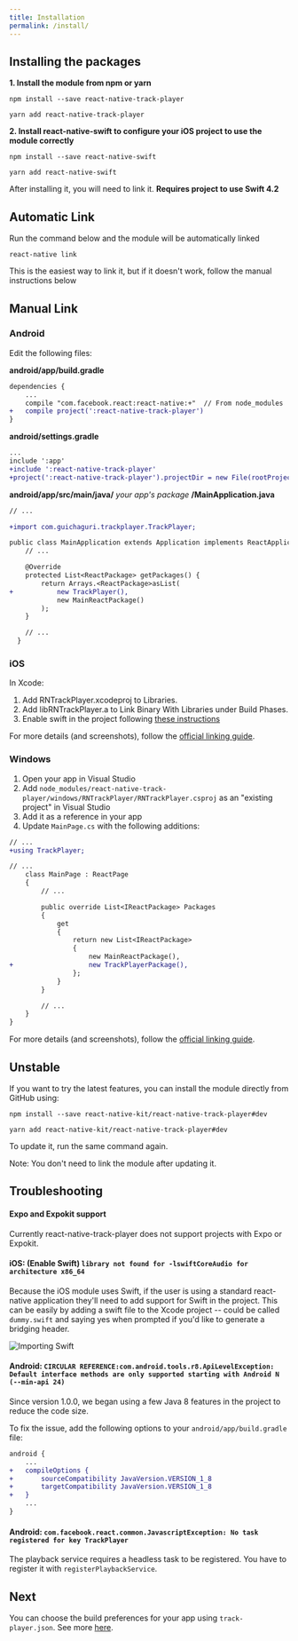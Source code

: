 ```yaml
---
title: Installation
permalink: /install/
---
```


## Installing the packages
**1. Install the module from npm or yarn**
```
npm install --save react-native-track-player
```

```
yarn add react-native-track-player
```

**2. Install react-native-swift to configure your iOS project to use the module correctly**
```
npm install --save react-native-swift
```

```
yarn add react-native-swift
```

After installing it, you will need to link it. **Requires project to use Swift 4.2**

## Automatic Link
Run the command below and the module will be automatically linked
```
react-native link
```

This is the easiest way to link it, but if it doesn't work, follow the manual instructions below

## Manual Link
### Android
Edit the following files:

**android/app/build.gradle**
```diff
dependencies {
    ...
    compile "com.facebook.react:react-native:+"  // From node_modules
+   compile project(':react-native-track-player')
}
```

**android/settings.gradle**
```diff
...
include ':app'
+include ':react-native-track-player'
+project(':react-native-track-player').projectDir = new File(rootProject.projectDir, '../node_modules/react-native-track-player/android')
```

**android/app/src/main/java/** *your app's package* **/MainApplication.java**
```diff
// ...

+import com.guichaguri.trackplayer.TrackPlayer;

public class MainApplication extends Application implements ReactApplication {
    // ...

    @Override
    protected List<ReactPackage> getPackages() {
        return Arrays.<ReactPackage>asList(
+           new TrackPlayer(),
            new MainReactPackage()
        );
    }

    // ...
  }
```

### iOS
In Xcode:
1. Add RNTrackPlayer.xcodeproj to Libraries.
2. Add libRNTrackPlayer.a to Link Binary With Libraries under Build Phases.
3. Enable swift in the project following [these instructions](#troubleshooting)

For more details (and screenshots), follow the [official linking guide](http://facebook.github.io/react-native/docs/linking-libraries-ios.html#content).


### Windows

1. Open your app in Visual Studio
2. Add `node_modules/react-native-track-player/windows/RNTrackPlayer/RNTrackPlayer.csproj` as an "existing project" in Visual Studio
3. Add it as a reference in your app
4. Update `MainPage.cs` with the following additions:

```diff
// ...
+using TrackPlayer;

// ...
    class MainPage : ReactPage
    {
        // ...

        public override List<IReactPackage> Packages
        {
            get
            {
                return new List<IReactPackage>
                {
                    new MainReactPackage(),
+                   new TrackPlayerPackage(),
                };
            }
        }

        // ...
    }
}
```

For more details (and screenshots), follow the [official linking guide](https://github.com/Microsoft/react-native-windows/blob/master/docs/LinkingLibrariesWindows.md).

## Unstable
If you want to try the latest features, you can install the module directly from GitHub using:

```
npm install --save react-native-kit/react-native-track-player#dev
```

```
yarn add react-native-kit/react-native-track-player#dev
```

To update it, run the same command again.

Note: You don't need to link the module after updating it.

## Troubleshooting

#### Expo and Expokit support
Currently react-native-track-player does not support projects with Expo or Expokit.

#### iOS: (Enable Swift) `library not found for -lswiftCoreAudio for architecture x86_64`
Because the iOS module uses Swift, if the user is using a standard react-native application they'll need to add support for Swift in the project. This can be easily by adding a swift file to the Xcode project -- could be called `dummy.swift` and saying yes when prompted if you'd like to generate a bridging header.

![Importing Swift](https://i.imgur.com/CBqBcWs.png)

#### Android: `CIRCULAR REFERENCE:com.android.tools.r8.ApiLevelException: Default interface methods are only supported starting with Android N (--min-api 24)`
Since version 1.0.0, we began using a few Java 8 features in the project to reduce the code size.

To fix the issue, add the following options to your `android/app/build.gradle` file:
```diff
android {
    ...
+   compileOptions {
+       sourceCompatibility JavaVersion.VERSION_1_8
+       targetCompatibility JavaVersion.VERSION_1_8
+   }
    ...
}
```

#### Android: `com.facebook.react.common.JavascriptException: No task registered for key TrackPlayer`
The playback service requires a headless task to be registered. You have to register it with `registerPlaybackService`.

## Next
You can choose the build preferences for your app using `track-player.json`. See more [here](https://react-native-kit.github.io/react-native-track-player/build-preferences/).
